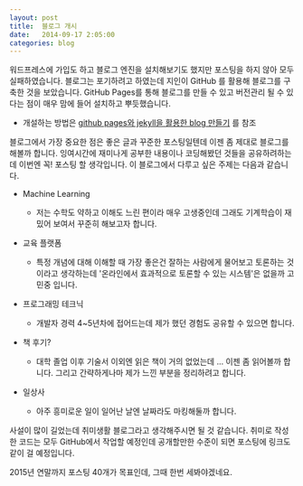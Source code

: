 ```yaml
---
layout: post
title:  블로그 개시
date:   2014-09-17 2:05:00
categories: blog
---
```


워드프레스에 가입도 하고 블로그 엔진을 설치해보기도 했지만 포스팅을 하지 않아 모두 실패하였습니다.
블로그는 포기하려고 하였는데 지인이 GitHub 를 활용해 블로그를 구축한 것을 보았습니다.
GitHub Pages를 통해 블로그를 만들 수 있고 버전관리 될 수 있다는 점이 매우 맘에 들어 설치하고 뿌듯했습니다.

* 개설하는 방법은 [github pages와 jekyll을 활용한 blog 만들기] 를 참조

블로그에서 가장 중요한 점은 좋은 글과 꾸준한 포스팅일텐데 이젠 좀 제대로 블로그를 해볼까 합니다.
잉여시간에 재미나게 공부한 내용이나 코딩해봤던 것들을 공유하려하는데 이번엔 꼭! 포스팅 할 생각입니다.
이 블로그에서 다루고 싶은 주제는 다음과 같습니다.

* Machine Learning

  - 저는 수학도 약하고 이해도 느린 편이라 매우 고생중인데 그래도 기계학습이 재밌어 보여서 꾸준히 해보고자 합니다.

* 교육 플랫폼

  - 특정 개념에 대해 이해할 때 가장 좋은건 잘하는 사람에게 물어보고 토론하는 것이라고 생각하는데 '온라인에서 효과적으로 토론할 수 있는 시스템'은 없을까 고민중 입니다.

* 프로그래밍 테크닉

  - 개발자 경력 4~5년차에 접어드는데 제가 했던 경험도 공유할 수 있으면 합니다.

* 책 후기?

  - 대학 졸업 이후 기술서 이외엔 읽은 책이 거의 없었는데 ... 이젠 좀 읽어볼까 합니다. 그리고 간략하게나마 제가 느낀 부분을 정리하려고 합니다.

* 일상사

  - 아주 흥미로운 일이 일어난 날엔 날짜라도 마킹해둘까 합니다.

사설이 많이 길었는데 취미생활 블로그라고 생각해주시면 될 것 같습니다.
취미로 작성한 코드는 모두 GitHub에서 작업할 예정인데 공개할만한 수준이 되면 포스팅에 링크도 같이 걸 예정입니다.

2015년 연말까지 포스팅 40개가 목표인데, 그때 한번 세봐야겠네요.

[github pages와 jekyll을 활용한 blog 만들기]: http://lacti.me/2014/06/23/blog-with-github-pages-and-jekyll/
